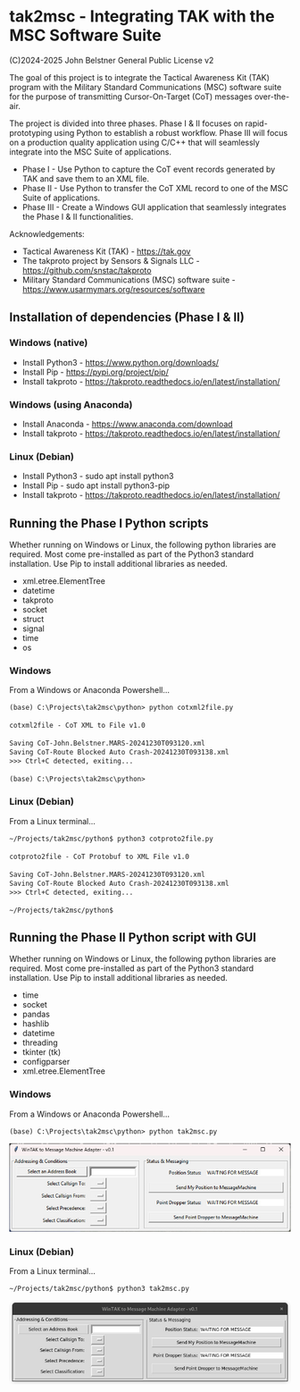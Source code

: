 # tak2msc - Integrating TAK with the MSC Software Suite
(C)2024-2025 John Belstner          General Public License v2

The goal of this project is to integrate the Tactical Awareness Kit (TAK) program with the Military Standard Communications (MSC) software suite for the purpose of transmitting Cursor-On-Target (CoT) messages over-the-air.

The project is divided into three phases.  Phase I & II focuses on rapid-prototyping using Python to establish a robust workflow. Phase III will focus on a production quality application using C/C++ that will seamlessly integrate into the MSC Suite of applications.
- Phase I - Use Python to capture the CoT event records generated by TAK and save them to an XML file.
- Phase II - Use Python to transfer the CoT XML record to one of the MSC Suite of applications.
- Phase III - Create a Windows GUI application that seamlessly integrates the Phase I & II functionalities.

Acknowledgements:
- Tactical Awareness Kit (TAK) - https://tak.gov
- The takproto project by Sensors & Signals LLC - https://github.com/snstac/takproto
- Military Standard Communications (MSC) software suite - https://www.usarmymars.org/resources/software

## Installation of dependencies (Phase I & II)

### Windows (native)

- Install Python3 - https://www.python.org/downloads/
- Install Pip - https://pypi.org/project/pip/
- Install takproto - https://takproto.readthedocs.io/en/latest/installation/

### Windows (using Anaconda)

- Install Anaconda - https://www.anaconda.com/download
- Install takproto - https://takproto.readthedocs.io/en/latest/installation/

### Linux (Debian)

- Install Python3 - sudo apt install python3
- Install Pip - sudo apt install python3-pip
- Install takproto - https://takproto.readthedocs.io/en/latest/installation/

## Running the Phase I Python scripts

Whether running on Windows or Linux, the following python libraries are required. Most come pre-installed as part of the Python3 standard installation. Use Pip to install additional libraries as needed.

- xml.etree.ElementTree
- datetime
- takproto
- socket
- struct
- signal
- time
- os

### Windows

From a Windows or Anaconda Powershell...

    (base) C:\Projects\tak2msc\python> python cotxml2file.py

    cotxml2file - CoT XML to File v1.0

    Saving CoT-John.Belstner.MARS-20241230T093120.xml
    Saving CoT-Route Blocked Auto Crash-20241230T093138.xml
    >>> Ctrl+C detected, exiting...

    (base) C:\Projects\tak2msc\python>


### Linux (Debian)

From a Linux terminal...

    ~/Projects/tak2msc/python$ python3 cotproto2file.py

    cotproto2file - CoT Protobuf to XML File v1.0

    Saving CoT-John.Belstner.MARS-20241230T093120.xml
    Saving CoT-Route Blocked Auto Crash-20241230T093138.xml
    >>> Ctrl+C detected, exiting...

    ~/Projects/tak2msc/python$

## Running the Phase II Python script with GUI

Whether running on Windows or Linux, the following python libraries are required. Most come pre-installed as part of the Python3 standard installation. Use Pip to install additional libraries as needed.

- time
- socket
- pandas
- hashlib
- datetime
- threading
- tkinter (tk)
- configparser
- xml.etree.ElementTree

### Windows

From a Windows or Anaconda Powershell...

    (base) C:\Projects\tak2msc\python> python tak2msc.py

![base-gui-windows](images/base-gui-windows.jpg)

### Linux (Debian)

From a Linux terminal...

    ~/Projects/tak2msc/python$ python3 tak2msc.py

![base-gui-linux](images/base-gui-linux.jpg)

